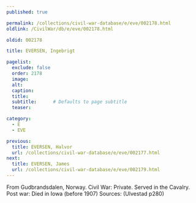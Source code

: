 ```yaml
---
published: true

permalink: /collections/civil-war-database/e/eve/002178.html
oldlink: /CivilWar/db/e/eve/002178.html

oldid: 002178

title: EVERSEN, Ingebrigt

pagelist:
  exclude: false
  order: 2178
  image: 
  alt:
  caption:
  title:
  subtitle:      # Defaults to page subtitle
  teaser:

category: 
  - E 
  - EVE

previous:
  title: EVERSEN, Halvor
  url: /collections/civil-war-database/e/eve/002177.html  
next:
  title: EVERSEN, James
  url: /collections/civil-war-database/e/eve/002179.html   
---
```

From Gudbrandsdalen, Norway. Civil War: Private. Served in the Cavalry. Post war: Died in Iowa (before 1907) Sources: (Ulvestad p280)